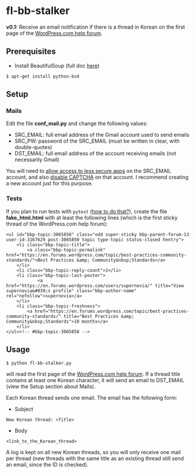 # fl-bb-stalker
<b>v0.1:</b> Receive an email notification if there is a thread in Korean on the first page of the [WordPress.com help forum](https://en.forums.wordpress.com/forum/support/).

## Prerequisites
- Install BeautifulSoup (full doc [here](https://www.crummy.com/software/BeautifulSoup/bs4/doc/#installing-beautiful-soup))
```
$ apt-get install python-bs4
```
## Setup
### Mails
Edit the file <b>conf_mail.py</b> and change the following values:
- SRC_EMAIL: full email address of the Gmail account used to send emails
- SRC_PW: password of the SRC_EMAIL (must be written in clear, with double-quotes)
- DST_EMAIL: full email address of the account receiving emails (not necessarily Gmail)

You will need to [allow access to less secure apps](https://myaccount.google.com/lesssecureapps) on the SRC_EMAIL account, and also [disable CAPTCHA](https://accounts.google.com/b/0/DisplayUnlockCaptcha) on that account. I recommend creating a new account just for this purpose.
### Tests
If you plan to run tests with `pytest` ([how to do that?](https://docs.pytest.org/en/latest/getting-started.html)), create the file <b>fake_html.html</b> with at least the following lines (which is the first sticky thread of the WordPress.com help forum):
```
<ul id="bbp-topic-3065850" class="odd super-sticky bbp-parent-forum-13 user-id-3167629 post-3065850 topic type-topic status-closed hentry">
	<li class="bbp-topic-title">
		<a class="bbp-topic-permalink" href="https://en.forums.wordpress.com/topic/best-practices-community-standards/">Best Practices &amp; Community&nbsp;Standards</a>
	</li>
	<li class="bbp-topic-reply-count">1</li>
	<li class="bbp-topic-last-poster">
			<a href="https://en.forums.wordpress.com/users/supernovia/" title="View supernovia&#039;s profile" class="bbp-author-name" rel="nofollow">supernovia</a>
	</li>
	<li class="bbp-topic-freshness">
		<a href="https://en.forums.wordpress.com/topic/best-practices-community-standards/" title="Best Practices &amp; Community&nbsp;Standards">10 months</a>
	</li>
</ul><!-- #bbp-topic-3065850 -->
```
## Usage
```
$ python fl-bb-stalker.py
```
will read the first page of the [WordPress.com help forum](https://en.forums.wordpress.com/forum/support/). If a thread title contains at least one Korean character, it will send an email to DST_EMAIL (view the Setup section about Mails).

Each Korean thread sends one email. The email has the following form:
- Subject
```
New Korean thread: <Title>
```
- Body
```
<link_to_the_Korean_thread>
```

A log is kept on all new Korean threads, so you will only receive one mail per thread (new threads with the same title as an existing thread still send an email, since the ID is checked).
